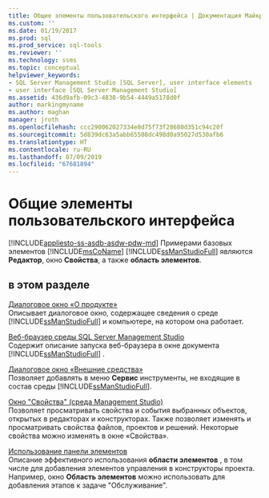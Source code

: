 ```yaml
---
title: Общие элементы пользовательского интерфейса | Документация Майкрософт
ms.custom: ''
ms.date: 01/19/2017
ms.prod: sql
ms.prod_service: sql-tools
ms.reviewer: ''
ms.technology: ssms
ms.topic: conceptual
helpviewer_keywords:
- SQL Server Management Studio [SQL Server], user interface elements
- user interface [SQL Server Management Studio]
ms.assetid: 436d9afb-09c3-4838-9b54-4449a5178d0f
author: markingmyname
ms.author: maghan
manager: jroth
ms.openlocfilehash: ccc290062027334e8d75f73f28680d351c94c20f
ms.sourcegitcommit: 5d839dc63a5abb65508dc498d0a95027d530afb6
ms.translationtype: HT
ms.contentlocale: ru-RU
ms.lasthandoff: 07/09/2019
ms.locfileid: "67681894"
---
```

# <a name="general-user-interface-elements"></a>Общие элементы пользовательского интерфейса
[!INCLUDE[appliesto-ss-asdb-asdw-pdw-md](../includes/appliesto-ss-asdb-asdw-pdw-md.md)]
Примерами базовых элементов [!INCLUDE[msCoName](../includes/msconame_md.md)] [!INCLUDE[ssManStudioFull](../includes/ssmanstudiofull-md.md)] являются **Редактор**, окно **Свойства**, а также **область элементов**.  
  
## <a name="in-this-section"></a>в этом разделе  
[Диалоговое окно «О продукте»](../ssms/about-dialog-box.md)  
Описывает диалоговое окно, содержащее сведения о среде [!INCLUDE[ssManStudioFull](../includes/ssmanstudiofull-md.md)] и компьютере, на котором она работает.  
  
[Веб-браузер среды SQL Server Management Studio](../ssms/sql-server-management-studio-web-browser.md)  
Содержит описание запуска веб-браузера в окне документа [!INCLUDE[ssManStudioFull](../includes/ssmanstudiofull-md.md)] .  
  
[Диалоговое окно «Внешние средства»](../ssms/external-tools-dialog-box.md)  
Позволяет добавлять в меню **Сервис** инструменты, не входящие в состав среды [!INCLUDE[ssManStudioFull](../includes/ssmanstudiofull-md.md)].  
  
[Окно "Свойства" (среда Management Studio)](../ssms/properties-window-management-studio.md)  
Позволяет просматривать свойства и события выбранных объектов, открытых в редакторах и конструкторах. Также позволяет изменять и просматривать свойства файлов, проектов и решений. Некоторые свойства можно изменять в окне «Свойства».  
  
[Использование панели элементов](../ssms/use-the-toolbox.md)  
Описание эффективного использования **области элементов** , в том числе для добавления элементов управления в конструкторы проекта. Например, окно **Область элементов** можно использовать для добавления этапов к задаче "Обслуживание".  
  
